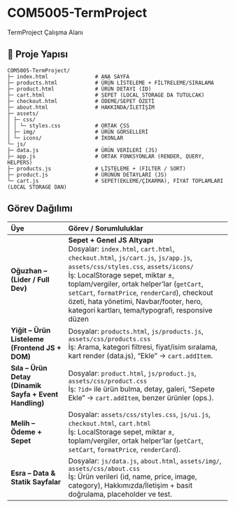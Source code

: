 # COM5005-TermProject

TermProject Çalışma Alanı

## 📂 Proje Yapısı

```text
COM5005-TermProject/
├─ index.html               # ANA SAYFA
├─ products.html            # ÜRÜN LİSTELEME + FİLTRELEME/SIRALAMA
├─ product.html             # ÜRÜN DETAYI (ID)
├─ cart.html                # SEPET (LOCAL STORAGE DA TUTULCAK)
├─ checkout.html            # ÖDEME/SEPET ÖZETİ
├─ about.html               # HAKKINDA/İLETİŞİM
├─ assets/
│ ├─ css/
│ │ └─ styles.css           # ORTAK CSS
│ ├─ img/                   # ÜRÜN GÖRSELLERİ
│ └─ icons/                 # İKONLAR
└─ js/
├─ data.js                  # ÜRÜN VERİLERİ (JS)
├─ app.js                   # ORTAK FONKSYONLAR (RENDER, QUERY, HELPERS)
├─ products.js              # LİSTELEME + (FILTER / SORT)
├─ product.js               # ÜRÜNÜN DETAYLARI (JS)
└─ cart.js                  # SEPET(EKLEME/ÇIKARMA), FİYAT TOPLAMLARI (LOCAL STORAGE DAN)
```

## Görev Dağılımı
| Üye | Görev / Sorumluluklar |
|:----|:------------------------|
|  **Oğuzhan – (Lider / Full Dev)** | **Sepet + Genel JS Altyapı**<br> Dosyalar: `index.html`, `cart.html`, `checkout.html`, `js/cart.js`, `js/app.js`, `assets/css/styles.css`, `assets/icons/`<br> İş: LocalStorage sepet, miktar ±, toplam/vergiler, ortak helper’lar (`getCart`, `setCart`, `formatPrice`, `renderCard`), checkout özeti, hata yönetimi, Navbar/footer, hero, kategori kartları, tema/typografi, responsive düzen |
|  **Yiğit – Ürün Listeleme (Frontend JS + DOM)** | Dosyalar: `products.html`, `js/products.js`, `assets/css/products.css`<br> İş: Arama, kategori filtresi, fiyat/isim sıralama, kart render (data.js), “Ekle” → `cart.addItem`. |
|  **Sıla – Ürün Detay (Dinamik Sayfa + Event Handling)** | Dosyalar: `product.html`, `js/product.js`, `assets/css/product.css`<br> İş: `?id=` ile ürün bulma, detay, galeri, “Sepete Ekle” → `cart.addItem`, benzer ürünler (ops.). |
|  **Melih – Ödeme + Sepet** | Dosyalar: `assets/css/styles.css`, `js/ui.js`, `checkout.html`, `cart.html`<br> İş: LocalStorage sepet, miktar ±, toplam/vergiler, ortak helper’lar (`getCart`, `setCart`, `formatPrice`, `renderCard`). |
|  **Esra – Data & Statik Sayfalar** | Dosyalar: `js/data.js`, `about.html`, `assets/img/`, `assets/css/about.css`<br> İş: Ürün verileri (id, name, price, image, category), Hakkımızda/İletişim + basit doğrulama, placeholder ve test. |
